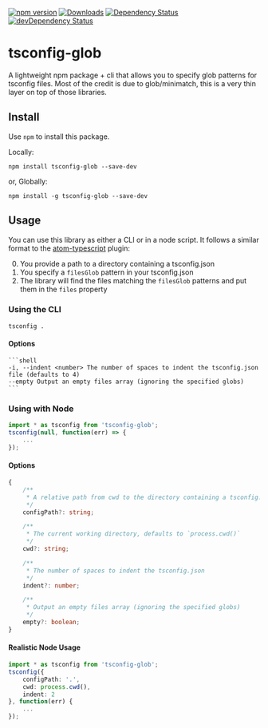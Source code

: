 [![npm version](https://badge.fury.io/js/tsconfig-glob.svg)](http://badge.fury.io/js/tsconfig-glob)
[![Downloads](http://img.shields.io/npm/dm/tsconfig-glob.svg)](https://npmjs.org/package/tsconfig-glob)
[![Dependency Status](https://david-dm.org/wjohnsto/tsconfig-glob.svg)](https://david-dm.org/wjohnsto/tsconfig-glob)
[![devDependency Status](https://david-dm.org/wjohnsto/tsconfig-glob/dev-status.svg)](https://david-dm.org/wjohnsto/tsconfig-glob#info=devDependencies)

# tsconfig-glob
A lightweight npm package + cli that allows you to specify glob patterns for tsconfig files. Most of the credit is due to glob/minimatch, this is a very thin layer on top of those libraries.

## Install

Use `npm` to install this package.

Locally:

```shell
npm install tsconfig-glob --save-dev
```

or, Globally:

```shell
npm install -g tsconfig-glob --save-dev
```

## Usage

You can use this library as either a CLI or in a node script. It follows a similar format to the [atom-typescript](https://github.com/TypeStrong/atom-typescript/blob/master/docs/tsconfig.md) plugin:

0. You provide a path to a directory containing a tsconfig.json
0. You specify a `filesGlob` pattern in your tsconfig.json
0. The library will find the files matching the `filesGlob` patterns and put them in the `files` property

### Using the CLI
```shell
tsconfig .
```

#### Options

	```shell
	-i, --indent <number> The number of spaces to indent the tsconfig.json file (defaults to 4)
	--empty Output an empty files array (ignoring the specified globs)
	```

### Using with Node

```ts
import * as tsconfig from 'tsconfig-glob';
tsconfig(null, function(err) => {
    ...
});
```

#### Options

```ts
{
	/**
	 * A relative path from cwd to the directory containing a tsconfig.json. If not specified, the '.' is used.
	 */
	configPath?: string;

	/**
	 * The current working directory, defaults to `process.cwd()`
	 */
	cwd?: string;

	/**
	 * The number of spaces to indent the tsconfig.json
	 */
	indent?: number;

	/**
	 * Output an empty files array (ignoring the specified globs)
	 */
	empty?: boolean;
}
```
#### Realistic Node Usage

```ts
import * as tsconfig from 'tsconfig-glob';
tsconfig({
	configPath: '.',
	cwd: process.cwd(),
	indent: 2
}, function(err) {
    ...
});
```
